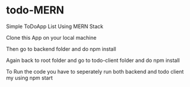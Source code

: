 # todo-MERN
Simple ToDoApp List Using MERN Stack

Clone this App on your local machine

Then go to backend folder and do npm install

Again back to root folder and go to todo-client folder and do npm install

To Run the code you have to seperately run both backend and todo client my using npm start
